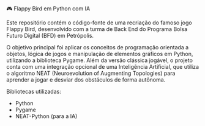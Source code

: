 
🎮 Flappy Bird em Python com IA

Este repositório contém o código-fonte de uma recriação do famoso jogo Flappy Bird, desenvolvido com a turma de Back End do Programa Bolsa Futuro Digital (BFD) em Petrópolis.

O objetivo principal foi aplicar os conceitos de programação orientada a objetos, lógica de jogos e manipulação de elementos gráficos em Python, utilizando a biblioteca Pygame. Além da versão clássica jogável, o projeto conta com uma integração opcional de uma Inteligência Artificial, que utiliza o algoritmo NEAT (Neuroevolution of Augmenting Topologies) para aprender a jogar e desviar dos obstáculos de forma autônoma.

Bibliotecas utilizadas:
- Python
- Pygame
- NEAT-Python (para a IA)
